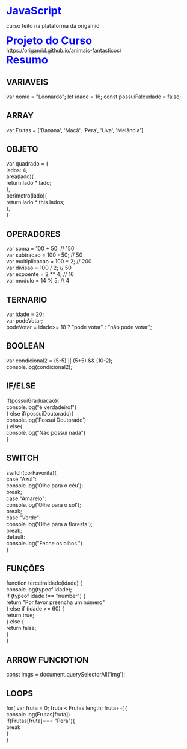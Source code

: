   <style>
        h1{
            color: blue;
            margin: 0 auto;
        }
    </style>

# JavaScript
curso feito na plataforma da origamid

<h1>Projeto do Curso</h1>
https://origamid.github.io/animais-fantasticos/

<h1 >Resumo</h1>
<h2> VARIAVEIS </h2>

var nome = "Leonardo";
let idade = 16;
const possuiFalcudade = false;

<h2> ARRAY </h2>
var Frutas = ['Banana', 'Maçã', 'Pera', 'Uva', 'Melância']

<h2> OBJETO </h2>
var quadrado = { <br>
    lados: 4,<br>
    area(lado){<br>
        return lado * lado;<br>
    },<br>
    perimetro(lado){<br>
        return lado * this.lados;<br>
    },<br>
}

<h2> OPERADORES </h2>
var soma = 100 + 50; // 150<br>
var subtracao = 100 - 50; // 50<br>
var multiplicacao = 100 * 2; // 200<br>
var divisao = 100 / 2; // 50<br>
var expoente = 2 ** 4; // 16<br>
var modulo = 14 % 5; // 4<br>


<h2> TERNARIO</h2>
var idade = 20;<br>
var podeVotar;<br>
podeVotar = idade>= 18 ? "pode votar" : "não pode votar";<br>

<h2> BOOLEAN</h2>
var condicional2 = (5-5) || (5+5) && (10-2);<br>
console.log(condicional2);<br>

<h2>IF/ELSE</h2>
if(possuiGraduacao){<br>
    console.log("é verdadeiro!")<br>
} else if(possuiDoutorado){<br>
    console.log('Possui Doutorado')<br>
} else{<br>
    console.log("Não possui nada")<br>
} <br>

<h2> SWITCH</h2>
switch(corFavorita){<br>
    case "Azul":<br>
        console.log('Olhe para o céu');<br>
        break;<br>
    case "Amarelo":<br>
        console.log('Olhe para o sol');<br>
        break;<br>
    case "Verde":<br>
        console.log('Olhe para a floresta');<br>
        break;<br>
    default:<br>
        console.log("Feche os olhos.")<br>
}<br>


<h2> FUNÇÕES</h2>
function terceiraIdade(idade) {<br>
    console.log(typeof idade);<br>
    if (typeof idade !== "number") {<br>
        return "Por favor preencha um número"<br>
    } else if (idade >= 60) {<br>
        return true;<br>
    } else {<br>
        return false;<br>
    }<br>
}<br>


<h2> ARROW FUNCIOTION</h2>

const imgs = document.querySelectorAll('img');<br>

<h2> LOOPS</h2>

for( var fruta = 0; fruta < Frutas.length; fruta++){<br>
    console.log(Frutas[fruta])<br>
    if(Frutas[fruta]=== "Pera"){<br>
        break<br>
    }<br>
}<br>

